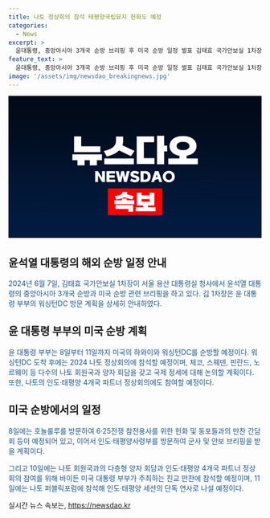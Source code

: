 ```yaml
---
title: 나토 정상회의 참석 태평양국립묘지 헌화도 예정
categories:
  - News
excerpt: >
  윤대통령, 중앙아시아 3개국 순방 브리핑 후 미국 순방 일정 발표 김태효 국가안보실 1차장은 윤대통령 부부가 2024 나토 정상회의 참석을 위해 7월 10일부터 11일까지 워싱턴DC를 방문할 예정임을 밝혔다. 이어 윤대통령은 체코, 스웨덴, 핀란드, 노르웨이와 양자 회담을 갖고 나토 퍼블릭포럼에 참석할 예정이며, 또한 인도·태평양 4개국 정상회의에도 참여할 예정이다. 또한 6·25전쟁 참전용사를 찾아 태평양국립묘지를 방문하고 미국 인도·태평양사령부를 방문해 군사 및 안보 브리핑을 받고 사령부 장병들을 격려할 예정이다.
feature_text: >
  윤대통령, 중앙아시아 3개국 순방 브리핑 후 미국 순방 일정 발표 김태효 국가안보실 1차장은 윤대통령 부부가 2024 나토 정상회의 참석을 위해 7월 10일부터 11일까지 워싱턴DC를 방문할 예정임을 밝혔다. 이어 윤대통령은 체코, 스웨덴, 핀란드, 노르웨이와 양자 회담을 갖고 나토 퍼블릭포럼에 참석할 예정이며, 또한 인도·태평양 4개국 정상회의에도 참여할 예정이다. 또한 6·25전쟁 참전용사를 찾아 태평양국립묘지를 방문하고 미국 인도·태평양사령부를 방문해 군사 및 안보 브리핑을 받고 사령부 장병들을 격려할 예정이다.
image: '/assets/img/newsdao_breakingnews.jpg'
---
```


<p><img src="/assets/img/newsdao_breakingnews.jpg" alt="pcversion 속보" /></p>

<h2 data-ke-size="size26">윤석열 대통령의 해외 순방 일정 안내</h2>

<p><span style="color: #1a5490;">2024년 6월 7일, 김태효 국가안보실 1차장이 서울 용산 대통령실 청사에서 윤석열 대통령의 중앙아시아 3개국 순방과 미국 순방 관련 브리핑을 하고 있다. 김 1차장은 윤 대통령 부부의 워싱턴DC 방문 계획을 상세히 안내하였다.</span></p>

<h2 data-ke-size="size23">윤 대통령 부부의 미국 순방 계획</h2>

<p><span style="color: #1a5490;">윤 대통령 부부는 8일부터 11일까지 미국의 하와이와 워싱턴DC를 순방할 예정이다. 워싱턴DC 도착 후에는 2024 나토 정상회의에 참석할 예정이며, 체코, 스웨덴, 핀란드, 노르웨이 등 다수의 나토 회원국과 양자 회담을 갖고 국제 정세에 대해 논의할 계획이다. 또한, 나토의 인도·태평양 4개국 파트너 정상회의에도 참여할 예정이다.</span></p>

<h2 data-ke-size="size23">미국 순방에서의 일정</h2>

<p><span style="color: #1a5490;">8일에는 호놀룰루를 방문하여 6·25전쟁 참전용사를 위한 헌화 및 동포들과의 만찬 간담회 등이 예정되어 있고, 이어서 인도·태평양사령부를 방문하여 군사 및 안보 브리핑을 받을 계획이다.</span></p>

<p><span style="color: #1a5490;">그리고 10일에는 나토 회원국과의 다층형 양자 회담과 인도·태평양 4개국 파트너 정상회의 참여를 위해 바이든 미국 대통령 부부가 주최하는 친교 만찬에 참석할 예정이며, 11일에는 나토 퍼블릭포럼에 참석해 인도·태평양 세션의 단독 연사로 나설 예정이다.</span></p>
실시간 뉴스 속보는, <a href="https://newsdao.kr" rel="dofollow">https://newsdao.kr</a>


